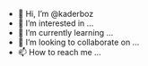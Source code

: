 - 👋 Hi, I’m @kaderboz
- 👀 I’m interested in ...
- 🌱 I’m currently learning ...
- 💞️ I’m looking to collaborate on ...
- 📫 How to reach me ...

<!---
kaderboz/kaderboz is a ✨ special ✨ repository because its `README.md` (this file) appears on your GitHub profile.
You can click the Preview link to take a look at your changes.
--->

